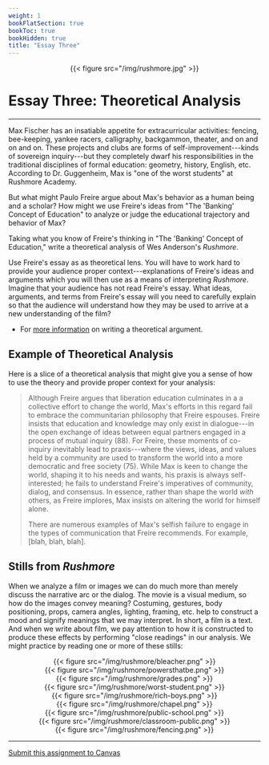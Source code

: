 ```yaml
---
weight: 1
bookFlatSection: true
bookToc: true
bookHidden: true
title: "Essay Three"
---
```


<div style="text-align:center">{{< figure src="/img/rushmore.jpg" >}}</div>


# Essay Three: Theoretical Analysis

---

Max Fischer has an insatiable appetite for extracurricular activities: fencing, bee-keeping, yankee racers, calligraphy, backgammon, theater, and on and on and on. These projects and clubs are forms of self-improvement---kinds of sovereign inquiry---but they completely dwarf his responsibilities in the traditional disciplines of formal education: geometry, history, English, etc. According to Dr. Guggenheim, Max is "one of the worst students" at Rushmore Academy.

But what might Paulo Freire argue about Max's behavior as a human being and a scholar? How might we use Freire's ideas from "The 'Banking' Concept of Education" to analyze or judge the educational trajectory and behavior of Max?

Taking what you know of Freire's thinking in "The 'Banking' Concept of Education," write a theoretical analysis of Wes Anderson's *Rushmore*.

Use Freire's essay as as theoretical lens. You will have to work hard to provide your audience proper context---explanations of Freire's ideas and arguments which you will then use as a means of interpreting *Rushmore*. Imagine that your audience has not read Freire's essay. What ideas, arguments, and terms from Freire's essay will you need to carefully explain so that the audience will understand how they may be used to arrive at a new understanding of the film?

- For [more information](https://no-silo.com/resources/open-handbook/chapter-6/#theoretical-writing) on writing a theoretical argument.

## Example of Theoretical Analysis

Here is a slice of a theoretical analysis that might give you a sense of how to use the theory and provide proper context for your analysis:


>Although Freire argues that liberation education culminates in a a collective effort to change the world, Max's efforts in this regard fail to embrace the communitarian philosophy that Freire espouses. Freire insists that education and knowledge may only exist in dialogue---in the open exchange of ideas between equal partners engaged in a process of mutual inquiry (88). For Freire, these moments of co-inquiry inevitably lead to praxis---where the views, ideas, and values held by a community are used to transform the world into a more democratic and free society (75). While Max is keen to change the world, shaping it to his needs and wants, his praxis is always self-interested; he fails to understand Freire's imperatives of community, dialog, and consensus. In essence, rather than shape the world *with* others, as Freire implores, Max insists on altering the world for himself alone.
>
>There are numerous examples of Max's selfish failure to engage in the types of communication that Freire recommends. For example, [blah, blah, blah].


## Stills from *Rushmore*

When we analyze a film or images we can do much more than merely discuss the narrative arc or the dialog. The movie is a visual medium, so how do the images convey meaning? Costuming, gestures, body positioning, props, camera angles, lighting, framing, etc. help to construct a mood and signify meanings that we may interpret. In short, a film is a text. And when we write about film, we pay attention to how it is constructed to produce these effects by performing "close readings" in our analysis. We might practice by reading one or more of these stills:

<div style="text-align:center">{{< figure src="/img/rushmore/bleacher.png" >}}</div>

<div style="text-align:center">{{< figure src="/img/rushmore/powersthatbe.png" >}}</div>

<div style="text-align:center">{{< figure src="/img/rushmore/grades.png" >}}</div>

<div style="text-align:center">{{< figure src="/img/rushmore/worst-student.png" >}}</div>

<div style="text-align:center">{{< figure src="/img/rushmore/rich-boys.png" >}}</div>

<div style="text-align:center">{{< figure src="/img/rushmore/chapel.png" >}}</div>

<div style="text-align:center">{{< figure src="/img/rushmore/public-school.png" >}}</div>

<div style="text-align:center">{{< figure src="/img/rushmore/classroom-public.png" >}}</div>

<div style="text-align:center">{{< figure src="/img/rushmore/fencing.png" >}}</div>



---

<i class="fa fa-cloud-upload-alt"></i> [Submit this assignment to Canvas](https://canvas.dartmouth.edu)
